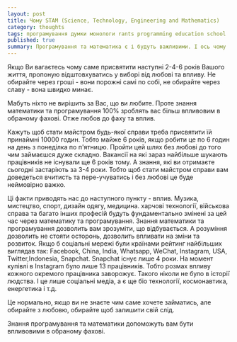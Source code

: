 ```yaml
---
layout: post
title: Чому STAM (Science, Technology, Engineering and Mathematics)
category: thoughts
tags: програмування думки монологи rants programming education school
published: true
summary: Програмування та математика є і будуть важливими. І ось чому
---
```


Якщо Ви вагаєтесь чому саме присвятити наступні 2-4-6 років Вашого життя, пропоную відштовхуватись у виборі від любові та впливу. Не обирайте через гроші - вони порожні самі по собі, не обирайте через славу - вона швидко минає. 

Мабуть ніхто не вирішить за Вас, що ви любите. Проте знання математики та програмування 100% зроблять вас більш впливовим в обраному фахові. Отже любов до фаху та вплив.

Кажуть щоб стати майстром будь-якої справи треба присвятити їй принаймні 10000 годин. Тобто майже 6 років, якщо робити це по 6 годин на день з понеділка по п'ятницю. Пройти цей шлях без любові до того чим займаєшся дуже складно. Вакансії на які зараз найбільше шукають працівників не існували ще 6 років тому. А знання, які ви отримаєте сьогодні застаріють за 3-4 роки. Тобто щоб стати майстром справи вам доведеться вчитисть та пере-учуватись і без любові це буде неймовірно важко.

Ці факти приводять нас до наступного пункту - вплив. Музика, мистецтво, спорт, дизайн одягу, медицина. харчові технології, військова справа та багато інших професій будуть фундаментально змінені за цей час через математику та програмування. Знання математики та програмування дозволить вам зрозуміти, що відбувається. А розуміння дозволить не стояти осторонь, дозволить впливати на зміни та розвиток. Якщо б соціальні мережі були країнами рейтинг найбільших виглядав так: Facebook, China, India, Whatsapp, WeChat, Instagram, USA, Twitter,Indonesia, Snapchat. Snapchat існує лише 4 роки. На момент купівлі в Instagram було лише 13 працівників. Тобто розмах впливу кожного окремого працівника заворожує. Такого ніколи не було в історії людства. І це лише соціальні медіа, а є ще біо технології, космонавтика, енергетика і т.д.

Це нормально, якщо ви не знаєте чим саме хочете займатись, але обирайте з любовю, обирайте щоб залишити свій слід.

Знання програмування та математики допоможуть вам бути впливовими в обраному фахові.

